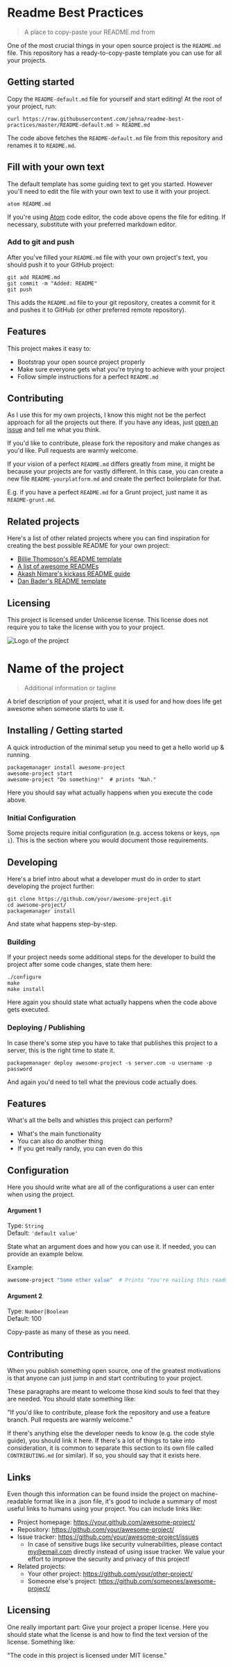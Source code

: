 # Readme Best Practices
> A place to copy-paste your README.md from

One of the most crucial things in your open source project is the `README.md`
file. This repository has a ready-to-copy-paste template you can use for all
your projects.

## Getting started

Copy the `README-default.md` file for yourself and start editing! At the root of
your project, run:

```shell
curl https://raw.githubusercontent.com/jehna/readme-best-practices/master/README-default.md > README.md
```

The code above fetches the `README-default.md` file from this repository and
renames it to `README.md`.

## Fill with your own text

The default template has some guiding text to get you started. However you'll
need to edit the file with your own text to use it with your project.

```shell
atom README.md
```

If you're using [Atom](https://atom.io/) code editor, the code above opens the
file for editing. If necessary, substitute with your preferred markdown editor.

### Add to git and push

After you've filled your `README.md` file with your own project's text, you
should push it to your GitHub project:

```shell
git add README.md
git commit -m "Added: README"
git push
```

This adds the `README.md` file to your git repository, creates a commit for it
and pushes it to GitHub (or other preferred remote repository).

## Features

This project makes it easy to:
* Bootstrap your open source project properly
* Make sure everyone gets what you're trying to achieve with your project
* Follow simple instructions for a perfect `README.md`

## Contributing

As I use this for my own projects, I know this might not be the perfect approach
for all the projects out there. If you have any ideas, just
[open an issue][issues] and tell me what you think.

If you'd like to contribute, please fork the repository and make changes as
you'd like. Pull requests are warmly welcome.

If your vision of a perfect `README.md` differs greatly from mine, it might be
because your projects are for vastly different. In this case, you can create a
new file `README-yourplatform.md` and create the perfect boilerplate for that.

E.g. if you have a perfect `README.md` for a Grunt project, just name it as
`README-grunt.md`.

## Related projects

Here's a list of other related projects where you can find inspiration for
creating the best possible README for your own project:

- [Billie Thompson's README template](https://gist.github.com/PurpleBooth/109311bb0361f32d87a2)
- [A list of awesome READMEs](https://github.com/matiassingers/awesome-readme)
- [Akash Nimare's kickass README guide](https://gist.github.com/akashnimare/7b065c12d9750578de8e705fb4771d2f)
- [Dan Bader's README template](https://github.com/dbader/readme-template)

## Licensing

This project is licensed under Unlicense license. This license does not require
you to take the license with you to your project.

[issues]:https://github.com/jehna/readme-best-practices/issues/new


![Logo of the project](https://raw.githubusercontent.com/jehna/readme-best-practices/master/sample-logo.png)

# Name of the project
> Additional information or tagline

A brief description of your project, what it is used for and how does life get
awesome when someone starts to use it.

## Installing / Getting started

A quick introduction of the minimal setup you need to get a hello world up &
running.

```shell
packagemanager install awesome-project
awesome-project start
awesome-project "Do something!"  # prints "Nah."
```

Here you should say what actually happens when you execute the code above.

### Initial Configuration

Some projects require initial configuration (e.g. access tokens or keys, `npm i`).
This is the section where you would document those requirements.

## Developing

Here's a brief intro about what a developer must do in order to start developing
the project further:

```shell
git clone https://github.com/your/awesome-project.git
cd awesome-project/
packagemanager install
```

And state what happens step-by-step.

### Building

If your project needs some additional steps for the developer to build the
project after some code changes, state them here:

```shell
./configure
make
make install
```

Here again you should state what actually happens when the code above gets
executed.

### Deploying / Publishing

In case there's some step you have to take that publishes this project to a
server, this is the right time to state it.

```shell
packagemanager deploy awesome-project -s server.com -u username -p password
```

And again you'd need to tell what the previous code actually does.

## Features

What's all the bells and whistles this project can perform?
* What's the main functionality
* You can also do another thing
* If you get really randy, you can even do this

## Configuration

Here you should write what are all of the configurations a user can enter when
using the project.

#### Argument 1
Type: `String`  
Default: `'default value'`

State what an argument does and how you can use it. If needed, you can provide
an example below.

Example:
```bash
awesome-project "Some other value"  # Prints "You're nailing this readme!"
```

#### Argument 2
Type: `Number|Boolean`  
Default: 100

Copy-paste as many of these as you need.

## Contributing

When you publish something open source, one of the greatest motivations is that
anyone can just jump in and start contributing to your project.

These paragraphs are meant to welcome those kind souls to feel that they are
needed. You should state something like:

"If you'd like to contribute, please fork the repository and use a feature
branch. Pull requests are warmly welcome."

If there's anything else the developer needs to know (e.g. the code style
guide), you should link it here. If there's a lot of things to take into
consideration, it is common to separate this section to its own file called
`CONTRIBUTING.md` (or similar). If so, you should say that it exists here.

## Links

Even though this information can be found inside the project on machine-readable
format like in a .json file, it's good to include a summary of most useful
links to humans using your project. You can include links like:

- Project homepage: https://your.github.com/awesome-project/
- Repository: https://github.com/your/awesome-project/
- Issue tracker: https://github.com/your/awesome-project/issues
  - In case of sensitive bugs like security vulnerabilities, please contact
    my@email.com directly instead of using issue tracker. We value your effort
    to improve the security and privacy of this project!
- Related projects:
  - Your other project: https://github.com/your/other-project/
  - Someone else's project: https://github.com/someones/awesome-project/


## Licensing

One really important part: Give your project a proper license. Here you should
state what the license is and how to find the text version of the license.
Something like:

"The code in this project is licensed under MIT license."
